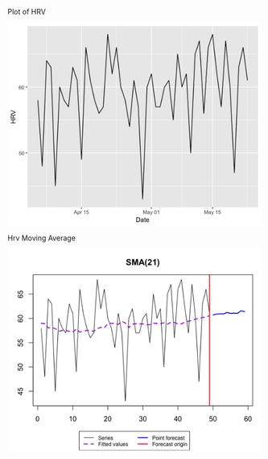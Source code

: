 
Plot of HRV

![HRV](https://github.com/Jbot29/springboard-exercises/blob/master/capstone/hrv_date.png)


Hrv Moving Average

![Moving Average](https://github.com/Jbot29/springboard-exercises/blob/master/capstone/hrv_moving_average.png)

